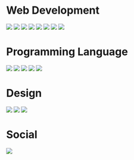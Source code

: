 # Web Development
<p>
  <img src="https://ziadoua.github.io/m3-Markdown-Badges/badges/React/react2.svg">
  <img src="https://ziadoua.github.io/m3-Markdown-Badges/badges/TypeScript/typescript2.svg">
  <img src="https://ziadoua.github.io/m3-Markdown-Badges/badges/Javascript/javascript2.svg">
  <img src="https://ziadoua.github.io/m3-Markdown-Badges/badges/TailwindCSS/tailwindcss2.svg">
  <img src="https://ziadoua.github.io/m3-Markdown-Badges/badges/HTML/html2.svg">
  <img src="https://ziadoua.github.io/m3-Markdown-Badges/badges/CSS/css2.svg">
  <img src="https://ziadoua.github.io/m3-Markdown-Badges/badges/Axios/axios2.svg">  
  <img src="https://ziadoua.github.io/m3-Markdown-Badges/badges/Postman/postman2.svg">
</p>

# Programming Language
<p>
  <img src="https://ziadoua.github.io/m3-Markdown-Badges/badges/Python/python2.svg"> 
  <img src="https://ziadoua.github.io/m3-Markdown-Badges/badges/C/c2.svg">
  <img src="https://ziadoua.github.io/m3-Markdown-Badges/badges/C++/c++2.svg">
  <img src="https://ziadoua.github.io/m3-Markdown-Badges/badges/Java/java2.svg">
  <img src="https://ziadoua.github.io/m3-Markdown-Badges/badges/CSharp/csharp2.svg">
</p>

# Design
<p>
  <img src="https://ziadoua.github.io/m3-Markdown-Badges/badges/Figma/figma2.svg">
  <img src="https://ziadoua.github.io/m3-Markdown-Badges/badges/Photoshop/photoshop2.svg">
  <img src="https://ziadoua.github.io/m3-Markdown-Badges/badges/Premiere/premiere2.svg">
</p>

<!--
https://github.com/ziadOUA/m3-Markdown-Badges?tab=readme-ov-file#browsing-the-list
<img src="https://ziadoua.github.io/m3-Markdown-Badges/badges/PyTorch/pytorch2.svg">
<img src="https://ziadoua.github.io/m3-Markdown-Badges/badges/RaspberryPI/raspberrypi2.svg">
<img src="https://ziadoua.github.io/m3-Markdown-Badges/badges/TensorFlow/tensorflow2.svg">
-->

# Social
[<img src="https://ziadoua.github.io/m3-Markdown-Badges/badges/LinkedIn/linkedin2.svg">](https://www.linkedin.com/in/kanyarat-phookosot)

